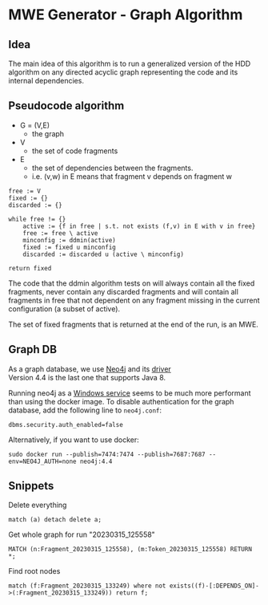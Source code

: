 # MWE Generator - Graph Algorithm

## Idea

The main idea of this algorithm is to run a generalized version of the
HDD algorithm on any directed acyclic graph representing the code and its internal dependencies.

## Pseudocode algorithm

- G = (V,E)
  - the graph
- V
  - the set of code fragments
- E
  - the set of dependencies between the fragments.
  - i.e. (v,w) in E means that fragment v depends on fragment w

```
free := V
fixed := {}
discarded := {}

while free != {}
    active := {f in free | s.t. not exists (f,v) in E with v in free}
    free := free \ active
    minconfig := ddmin(active)
    fixed := fixed u minconfig
    discarded := discarded u (active \ minconfig)

return fixed
```

The code that the ddmin algorithm tests on will always contain all the fixed fragments, never contain any discarded
fragments and will contain all fragments in free that not dependent on any fragment missing in the current
configuration (a subset of active).

The set of fixed fragments that is returned at the end of the run, is an MWE.

## Graph DB

As a graph database, we use [Neo4j](https://neo4j.com/) and its [driver](https://github.com/neo4j/neo4j-java-driver)  
Version 4.4 is the last one that supports Java 8.

Running neo4j as a [Windows service](https://neo4j.com/docs/operations-manual/4.4/installation/windows/) seems to be
much more performant than using the docker image.
To disable authentication for the graph database, add the following line to `neo4j.conf`:

```
dbms.security.auth_enabled=false
```

Alternatively, if you want to use docker:

```
sudo docker run --publish=7474:7474 --publish=7687:7687 --env=NEO4J_AUTH=none neo4j:4.4
```

## Snippets

Delete everything

```
match (a) detach delete a;
```

Get whole graph for run "20230315_125558"

```
MATCH (n:Fragment_20230315_125558), (m:Token_20230315_125558) RETURN *;
```

Find root nodes

```
match (f:Fragment_20230315_133249) where not exists((f)-[:DEPENDS_ON]->(:Fragment_20230315_133249)) return f;
```
